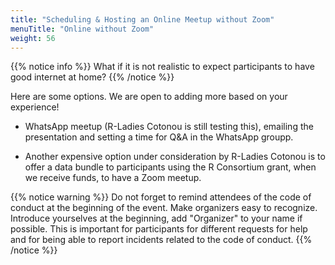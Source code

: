 ```yaml
---
title: "Scheduling & Hosting an Online Meetup without Zoom"
menuTitle: "Online without Zoom"
weight: 56
---
```

{{% notice info %}}
What if it is not realistic to expect participants to have good internet at home?
{{% /notice %}}

Here are some options. We are open to adding more based on your experience!

* WhatsApp meetup (R-Ladies Cotonou is still testing this), emailing the presentation and setting a time for Q&A in the WhatsApp groupp. 

* Another expensive option under consideration by R-Ladies Cotonou is to offer a data bundle to participants using the R Consortium grant, when we receive funds, to have a Zoom meetup.

{{% notice warning %}}
Do not forget to remind attendees of the code of conduct at the beginning of the event.
Make organizers easy to recognize.
Introduce yourselves at the beginning, add "Organizer" to your name if possible.
This is important for participants for different requests for help and for being able to report incidents related to the code of conduct.
{{% /notice %}}